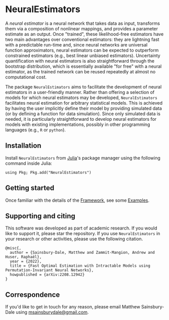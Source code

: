 # NeuralEstimators

A *neural estimator* is a neural network that takes data as input, transforms them via a composition of nonlinear mappings, and provides a parameter estimate as an output. Once "trained", these likelihood-free estimators have two main advantages over conventional estimators: they are lightning fast with a predictable run-time and, since neural networks are universal function approximators, neural estimators can be expected to outperform constrained estimators (e.g., best linear unbiased estimators). Uncertainty quantification with neural estimators is also straightforward through the bootstrap distribution, which is essentially available "for free" with a neural estimator, as the trained network can be reused repeatedly at almost no computational cost.

The package `NeuralEstimators` aims to facilitate the development of neural estimators in a user-friendly manner. Rather than offering a selection of models for which neural estimators may be developed, `NeuralEstimators` facilitates neural estimation for arbitrary statistical models. This is achieved by having the user implicitly define their model by providing simulated data (or by defining a function for data simulation). Since only simulated data is needed, it is particularly straightforward to develop neural estimators for models with existing implementations, possibly in other programming languages (e.g., `R` or `python`).


## Installation

Install `NeuralEstimators` from [Julia](https://julialang.org/)'s package manager using the following command inside Julia:

```
using Pkg; Pkg.add("NeuralEstimators")
```

## Getting started

Once familiar with the details of the [Framework](@ref), see some [Examples](@ref).


## Supporting and citing

This software was developed as part of academic research. If you would like to support it, please star the repository. If you use `NeuralEstimators` in your research or other activities, please use the following citation.

```
@misc{,
  author = {Sainsbury-Dale, Matthew and Zammit-Mangion, Andrew and Huser, Raphaël},
  year = {2022},
  title = {Fast Optimal Estimation with Intractable Models using Permutation-Invariant Neural Networks},
  howpublished = {arXiv:2208.12942}
}
```

## Correspondence

If you'd like to get in touch for any reason, please email Matthew Sainsbury-Dale using msainsburydale@gmail.com.  
